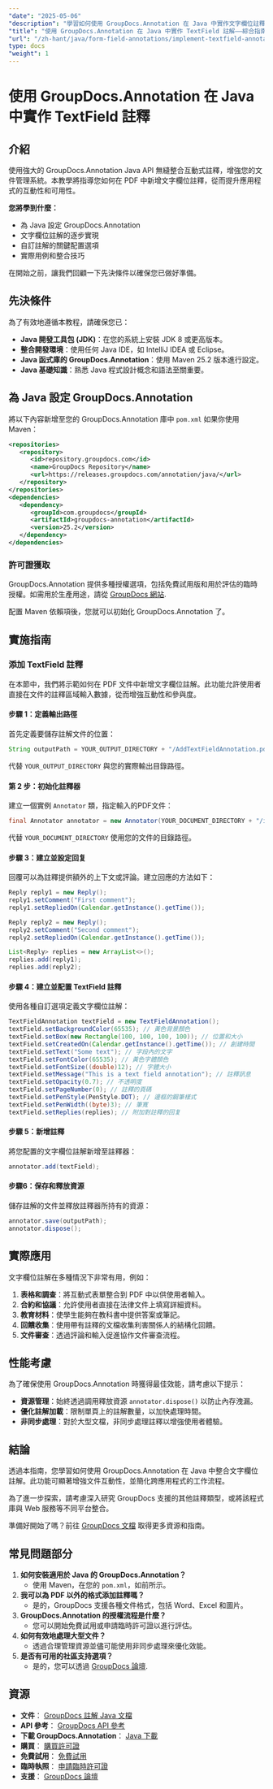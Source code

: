 ```yaml
---
"date": "2025-05-06"
"description": "學習如何使用 GroupDocs.Annotation 在 Java 中實作文字欄位註釋，以增強文件互動性。本指南提供全面的逐步說明和實際應用，請留意。"
"title": "使用 GroupDocs.Annotation 在 Java 中實作 TextField 註解——綜合指南"
"url": "/zh-hant/java/form-field-annotations/implement-textfield-annotations-java-groupdocs/"
type: docs
"weight": 1
---
```


# 使用 GroupDocs.Annotation 在 Java 中實作 TextField 註釋

## 介紹

使用強大的 GroupDocs.Annotation Java API 無縫整合互動式註釋，增強您的文件管理系統。本教學將指導您如何在 PDF 中新增文字欄位註釋，從而提升應用程式的互動性和可用性。

**您將學到什麼：**
- 為 Java 設定 GroupDocs.Annotation
- 文字欄位註解的逐步實現
- 自訂註解的關鍵配置選項
- 實際用例和整合技巧

在開始之前，讓我們回顧一下先決條件以確保您已做好準備。

## 先決條件

為了有效地遵循本教程，請確保您已：
- **Java 開發工具包 (JDK)**：在您的系統上安裝 JDK 8 或更高版本。
- **整合開發環境**：使用任何 Java IDE，如 IntelliJ IDEA 或 Eclipse。
- **Java 函式庫的 GroupDocs.Annotation**：使用 Maven 25.2 版本進行設定。
- **Java 基礎知識**：熟悉 Java 程式設計概念和語法至關重要。

## 為 Java 設定 GroupDocs.Annotation

將以下內容新增至您的 GroupDocs.Annotation 庫中 `pom.xml` 如果你使用 Maven：

```xml
<repositories>
   <repository>
      <id>repository.groupdocs.com</id>
      <name>GroupDocs Repository</name>
      <url>https://releases.groupdocs.com/annotation/java/</url>
   </repository>
</repositories>
<dependencies>
   <dependency>
      <groupId>com.groupdocs</groupId>
      <artifactId>groupdocs-annotation</artifactId>
      <version>25.2</version>
   </dependency>
</dependencies>
```

### 許可證獲取

GroupDocs.Annotation 提供多種授權選項，包括免費試用版和用於評估的臨時授權。如需用於生產用途，請從 [GroupDocs 網站](https://purchase。groupdocs.com/buy).

配置 Maven 依賴項後，您就可以初始化 GroupDocs.Annotation 了。

## 實施指南

### 添加 TextField 註釋

在本節中，我們將示範如何在 PDF 文件中新增文字欄位註解。此功能允許使用者直接在文件的註釋區域輸入數據，從而增強互動性和參與度。

#### 步驟 1：定義輸出路徑

首先定義要儲存註解文件的位置：

```java
String outputPath = YOUR_OUTPUT_DIRECTORY + "/AddTextFieldAnnotation.pdf";
```
代替 `YOUR_OUTPUT_DIRECTORY` 與您的實際輸出目錄路徑。

#### 第 2 步：初始化註釋器

建立一個實例 `Annotator` 類，指定輸入的PDF文件：

```java
final Annotator annotator = new Annotator(YOUR_DOCUMENT_DIRECTORY + "/input.pdf");
```
代替 `YOUR_DOCUMENT_DIRECTORY` 使用您的文件的目錄路徑。

#### 步驟 3：建立並設定回复

回覆可以為註釋提供額外的上下文或評論。建立回應的方法如下：

```java
Reply reply1 = new Reply();
reply1.setComment("First comment");
reply1.setRepliedOn(Calendar.getInstance().getTime());

Reply reply2 = new Reply();
reply2.setComment("Second comment");
reply2.setRepliedOn(Calendar.getInstance().getTime());

List<Reply> replies = new ArrayList<>();
replies.add(reply1);
replies.add(reply2);
```

#### 步驟 4：建立並配置 TextField 註釋

使用各種自訂選項定義文字欄位註解：

```java
TextFieldAnnotation textField = new TextFieldAnnotation();
textField.setBackgroundColor(65535); // 黃色背景顏色
textField.setBox(new Rectangle(100, 100, 100, 100)); // 位置和大小
textField.setCreatedOn(Calendar.getInstance().getTime()); // 創建時間
textField.setText("Some text"); // 字段內的文字
textField.setFontColor(65535); // 黃色字體顏色
textField.setFontSize((double)12); // 字體大小
textField.setMessage("This is a text field annotation"); // 註釋訊息
textField.setOpacity(0.7); // 不透明度
textField.setPageNumber(0); // 註釋的頁碼
textField.setPenStyle(PenStyle.DOT); // 邊框的鋼筆樣式
textField.setPenWidth((byte)3); // 筆寬
textField.setReplies(replies); // 附加對註釋的回复
```

#### 步驟 5：新增註釋

將您配置的文字欄位註解新增至註釋器：

```java
annotator.add(textField);
```

#### 步驟6：保存和釋放資源

儲存註解的文件並釋放註釋器所持有的資源：

```java
annotator.save(outputPath);
annotator.dispose();
```

## 實際應用

文字欄位註解在多種情況下非常有用，例如：
1. **表格和調查**：將互動式表單整合到 PDF 中以供使用者輸入。
2. **合約和協議**：允許使用者直接在法律文件上填寫詳細資料。
3. **教育材料**：使學生能夠在教科書中提供答案或筆記。
4. **回饋收集**：使用帶有註釋的文檔收集利害關係人的結構化回饋。
5. **文件審查**：透過評論和輸入促進協作文件審查流程。

## 性能考慮

為了確保使用 GroupDocs.Annotation 時獲得最佳效能，請考慮以下提示：
- **資源管理**：始終透過調用釋放資源 `annotator.dispose()` 以防止內存洩漏。
- **優化註解加載**：限制單頁上的註解數量，以加快處理時間。
- **非同步處理**：對於大型文檔，非同步處理註釋以增強使用者體驗。

## 結論

透過本指南，您學習如何使用 GroupDocs.Annotation 在 Java 中整合文字欄位註解。此功能可顯著增強文件互動性，並簡化跨應用程式的工作流程。

為了進一步探索，請考慮深入研究 GroupDocs 支援的其他註釋類型，或將該程式庫與 Web 服務等不同平台整合。

準備好開始了嗎？前往 [GroupDocs 文檔](https://docs.groupdocs.com/annotation/java/) 取得更多資源和指南。

## 常見問題部分

1. **如何安裝適用於 Java 的 GroupDocs.Annotation？**
   - 使用 Maven，在您的 `pom.xml`，如前所示。
2. **我可以為 PDF 以外的格式添加註釋嗎？**
   - 是的，GroupDocs 支援各種文件格式，包括 Word、Excel 和圖片。
3. **GroupDocs.Annotation 的授權流程是什麼？**
   - 您可以開始免費試用或申請臨時許可證以進行評估。
4. **如何有效地處理大型文件？**
   - 透過合理管理資源並儘可能使用非同步處理來優化效能。
5. **是否有可用的社區支持選項？**
   - 是的，您可以透過 [GroupDocs 論壇](https://forum。groupdocs.com/c/annotation/).

## 資源
- **文件**： [GroupDocs 註解 Java 文檔](https://docs.groupdocs.com/annotation/java/)
- **API 參考**： [GroupDocs API 參考](https://reference.groupdocs.com/annotation/java/)
- **下載 GroupDocs.Annotation**： [Java 下載](https://releases.groupdocs.com/annotation/java/)
- **購買**： [購買許可證](https://purchase.groupdocs.com/buy)
- **免費試用**： [免費試用](https://releases.groupdocs.com/annotation/java/)
- **臨時執照**： [申請臨時許可證](https://purchase.groupdocs.com/temporary-license/)
- **支援**： [GroupDocs 論壇](https://forum.groupdocs.com/c/annotation/)